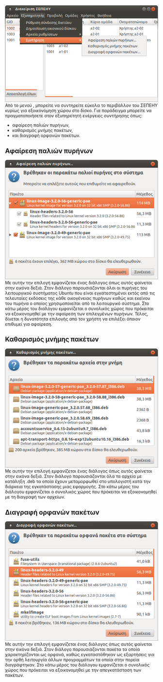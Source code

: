 [![](12.04.09_sch-scripts_maintenance_menu.png)](12.04.09_sch-scripts_maintenance_menu.png) Από
το μενού , μπορείτε να συντηρείτε εύκολα το περιβάλλον του ΣΕΠΕΗΥ κυρίως
για εξοικονόμηση χώρου στο δίσκο. Για παράδειγμα μπορείτε να
πραγματοποιήσετε στον εξυπηρετητή ενέργειες συντήρησης όπως:

  - αφαίρεση παλιών πυρήνων,
  - καθαρισμός μνήμης πακέτων,
  - και διαγραφή ορφανών πακέτων.




## Αφαίρεση παλιών πυρήνων

[![](12.04.09_sch-scripts_show_purge_kernels.png)](12.04.09_sch-scripts_show_purge_kernels.png)
Με αυτήν την επιλογή εμφανίζεται ένας διάλογος όπως αυτός φαίνεται
στην εικόνα δεξιά. Στον διάλογο παρουσιάζονται όλοι οι πυρήνες του
λειτουργικού συστήματος Ubuntu που είναι εγκατεστημένοι εκτός από τις
τελευταίες εκδόσεις της κάθε οικογένειας πυρήνων καθώς και εκείνου του
πυρήνα ο οποίος χρησιμοποιείται από το λειτουργικό σύστημα. Στο κάτω
μέρος του διαλόγου εμφανίζεται ο συνολικός χώρος που πρόκειται να
εξοικονομηθεί με την αφαίρεση των επιλεγμένων πυρήνων. Τέλος,
δίνεται η δυνατότητα επιλογής από τον χρήστη να επιλέξει όποιον
επιθυμεί για αφαίρεση.






## Καθαρισμός μνήμης πακέτων

[![](12.04.09_sch-scripts_show_clear_cache.png)](12.04.09_sch-scripts_show_clear_cache.png) Με
αυτήν την επιλογή εμφανίζεται ένας διάλογος όπως αυτός φαίνεται στην
εικόνα δεξιά. Στον διάλογο παρουσιάζονται όλα τα αρχεία με κατάληξη
.deb τα οποία έχουν μεταμορφωθεί στο υπολογιστή κατά την διάρκεια της
εγκατάστασης μιας εφαρμογής. Στο κάτω μέρος του διάλογου εμφανίζεται
ο συνολικός χώρος που πρόκειται να εξοικονομηθεί με τη διαγραφή των
αρχείων.











## Διαγραφή ορφανών πακέτων

[![](12.04.09_sch-scripts_show_purge_orphans.png)](12.04.09_sch-scripts_show_purge_orphans.png)
Με αυτήν την επιλογή εμφανίζεται ένας διάλογος όπως αυτός φαίνεται
στην εικόνα δεξιά. Στον διάλογο παρουσιάζονται πακέτα τα οποία
χαρακτηρίζονται ως ορφανά, καθώς εγκαταστάθηκαν ως εξαρτήσεις για
την ορθή λειτουργία άλλων προγραμμάτων τα οποία στην πορεία
διαγράφτηκαν. Στο κάτω μέρος του διάλογου εμφανίζεται ο
συνολικός χώρος που πρόκειται να εξοικονομηθεί με την απεγκατάσταση
των πακέτων.
